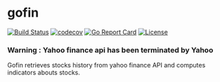 # gofin

[![Build Status](https://travis-ci.org/clebi/gofin.svg?branch=master)](https://travis-ci.org/clebi/gofin)
[![codecov](https://codecov.io/gh/clebi/gofin/branch/master/graph/badge.svg)](https://codecov.io/gh/clebi/gofin)
[![Go Report Card](https://goreportcard.com/badge/github.com/clebi/gofin)](https://goreportcard.com/report/github.com/clebi/gofin)
[![License](https://img.shields.io/badge/License-Apache%202.0-blue.svg)](https://opensource.org/licenses/Apache-2.0)

### Warning : Yahoo finance api has been terminated by Yahoo

Gofin retrieves stocks history from yahoo finance API and computes indicators abouts stocks.

